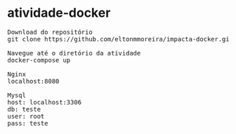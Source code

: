 # atividade-docker

<pre>
Download do repositório 
git clone https://github.com/eltonmmoreira/impacta-docker.git 

Navegue até o diretório da atividade 
docker-compose up 

Nginx
localhost:8080

Mysql
host: localhost:3306
db: teste
user: root
pass: teste
</pre>

